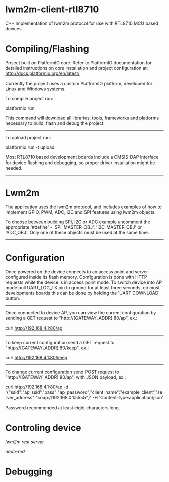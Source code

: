 # lwm2m-client-rtl8710

C++ implementation of lwm2m protocol for use with RTL8710 MCU based devices.

# Compiling/Flashing

Project built on PlatformIO core. Refer to PlatformIO documentation for detailed instructions on core installation and project configuration at: http://docs.platformio.org/en/latest/

Currently the project uses a custom PlatformIO platform, developed for Linux and Windows systems.

To compile project run:

platformio run

This command will download all libraries, tools, frameworks and platforms necessary to build, flash and debug the project.

------------------------------------------------------------------------------------------------------------------------------

To upload project run:

platformio run -t upload

Most RTL8710 based development boards include a CMSIS-DAP interface for device flashing and debugging, so proper driver installation might be needed.

------------------------------------------------------------------------------------------------------------------------------

# Lwm2m

The application uses the lwm2m protocol, and includes examples of how to implement GPIO, PWM, ADC, I2C and SPI features using lwm2m objects.

To choose between building SPI, I2C or ADC example uncomment the appropriate '#define' - 'SPI_MASTER_OBJ', 'I2C_MASTER_OBJ' or 'ADC_OBJ'. Only one of these objects must be used at the same time.

------------------------------------------------------------------------------------------------------------------------------

# Configuration

Once powered on the device connects to an access point and server configured inside its flash memory. Configuration is done with HTTP requests while the device is in access point mode. To switch device into AP mode pull UART_LOG_TX pin to ground for at least three seconds, on most developments boards this can be done by holding the 'UART DOWNLOAD' button.

------------------------------------------------------------------------------------------------------------------------------

Once connected to device AP, you can view the current configuration by sending a GET request to "http://[GATEWAY_ADDR]:80/ap", ex.:

curl http://192.168.4.1:80/ap

------------------------------------------------------------------------------------------------------------------------------

To keep current configuration send a GET request to "http://[GATEWAY_ADDR]:80/keep", ex.:

curl http://192.168.4.1:80/keep

------------------------------------------------------------------------------------------------------------------------------

To change current configuration send POST request to "http://[GATEWAY_ADDR]:80/ap", with JSON payload, ex.:

curl http://192.168.4.1:80/ap -d '{"ssid":"ap_ssid","pass":"ap_password","client_name":"example_client","server_address":"coap://192.168.0.1:5555"}' -H 'Content-type:application/json'

Password recommended at least eight characters long.

# Controling device

*lwm2m rest server*

*node-red*

# Debugging


